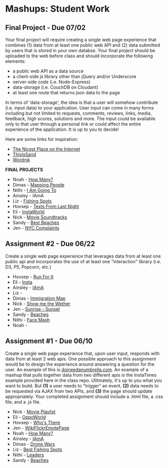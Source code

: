Mashups: Student Work
===============================

Final Project - Due 07/02
-------------------------
Your final project will require creating a single web page experience that combines (1) data from at least one public web API and (2) data submitted by users that is stored in your own databse. Your final project should be uploaded to the web before class and should incorporate the following elements:  
  * a public web API as a data source
  * a client-side js library other than jQuery and/or Underscore
  * server-side code (i.e. Node-Express)
  * data-storage (i.e. CouchDB on Cloudant)
  * at least one route that returns json data to the page  

In terms of 'data-storage', the idea is that a user will somehow contribute (i.e. input data) to your application. User input can come in many forms including but not limited to requests, comments, reviews, links, media, feedback, high scores, solutions and more. The input could be available only to that user through a personal link or could affect the entire experience of the application. It is up to you to decide! 

Here are some links for inspiration:  
  * [The Nicest Place on the Internet](http://thenicestplaceontheinter.net/)
  * [ThisIsSand](http://thisissand.com/)  
  * [Wordnik](https://www.wordnik.com/)

**FINAL PROJECTS**
* Noah - [How Many?](http://how-many.herokuapp.com/)
* Dimas - [Mapping People](mappingpeople.herokuapp.com)
* Nithi - [I Am Going To](http://iamgoingto.herokuapp.com/)
* Ainsley - IAmA
* Liz - [Fishing Spots](final-project-mashup-app.herokuapp.com)
* Hovsep - [Texts From Last Night](texts-you-never-sent.herokuapp.com)
* Eli - [InstaWorld](instaworld.herokuapp.com)
* Nick - [Movie Soundtracks](http://moviesoundtracks.herokuapp.com/)
* Sandy - [Best Beaches](yunhsuantp.github.io/mashups/project2)
* Jen - [NYC Complaints](nyc-complaints.herokuapp.com)


Assignment #2 - Due 06/22
-------------------------
Create a single web page experience that leverages data from at least one public api and incorporates the use of at least one "interaction" library (i.e. D3, P5, Popcorn, etc.)

* Hovsep - [Run For It](http://sites.bxmc.poly.edu/~hovsepagop/mashups/assignment2/index.html)
* Eli - [Insta](http://www.elizhang.com/insta.html)
* Ainsley - [IAmA](http://104.236.197.236:8080/Mashups/Project2/)
* Liz - 
* Dimas - [Immigration Map](dimbi.github.io/mashupAPI/project2/index.html)
* Nick - [Show me the Wether](http://nicholashagans.com/project2/)
* Jen - [Sunrise - Sunset](http://jenshoe.com/Project%202/)
* Sandy - [Beaches](http://yunhsuantp.github.io/mashups/project2/)
* Nithi - [Face Mash](http://www.prasanpanich.com/mashups/mv/)
* Noah - 


Assignment #1 - Due 06/10
-------------------------
Create a single web page experience that, upon user input, responds with data from at least 2 web apis. One possible approach to this assignment would be to design the experience around answering a question for the user. An example of this is [doineedanumbrella.com](http://doineedanumbrella.com/). An example of a mashup that pulls together data from two different apis is the InstaTimes example provided here in the class repo. Ulitmately, it's up to you what you want to build. But **(1)** a user needs to "trigger" an event, **(2)** data needs to be requested via AJAX from two APIs, and **(3)** the page should update appropriately. Your completed assignment should include a .html file, a .css file, and a .js file. 

* Nick - [Movie Playlist](http://nicholashagans.com/project1/)
* Eli - [OppoWorld](http://elizhang.com/oppoworld.html)
* Hovsep - [Who's There](http://sites.bxmc.poly.edu/~hovsepagop/mashups/assignment1/index.html)
* Jen - [WikiFlickrEmotePage](http://jenshoe.com/Project1Revise/wikiflicker.html)
* Noah - [How Many?](novh.us/howmany)
* Ainsley - [IAmA](http://104.236.197.236:8080/Mashups/index.html)
* Dimas - [Drone Wars](http://dimbi.github.io/mashupAPI/project1/index.html)
* Liz - [Best Fishing Spots](http://git-ebetts.github.io/mashups_PROJECT1/)
* Nithi - [Leaders](http://www.prasanpanich.com/mashups/leaders/)
* Sandy - [Beaches](http://www.prasanpanich.com/sandy/week3.html)


